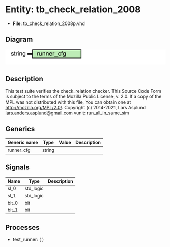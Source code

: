 # Entity: tb_check_relation_2008

- **File**: tb_check_relation_2008p.vhd
## Diagram

![Diagram](tb_check_relation_2008p.svg "Diagram")
## Description

This test suite verifies the check_relation checker.
This Source Code Form is subject to the terms of the Mozilla Public
License, v. 2.0. If a copy of the MPL was not distributed with this file,
You can obtain one at http://mozilla.org/MPL/2.0/.
Copyright (c) 2014-2021, Lars Asplund lars.anders.asplund@gmail.com
vunit: run_all_in_same_sim
## Generics

| Generic name | Type   | Value | Description |
| ------------ | ------ | ----- | ----------- |
| runner_cfg   | string |       |             |
## Signals

| Name  | Type      | Description |
| ----- | --------- | ----------- |
| sl_0  | std_logic |             |
| sl_1  | std_logic |             |
| bit_0 | bit       |             |
| bit_1 | bit       |             |
## Processes
- test_runner: (  )

